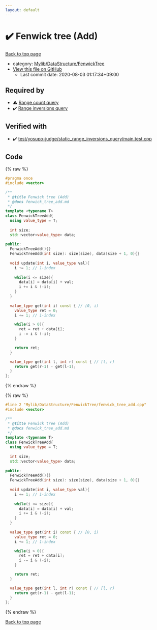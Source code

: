 ```yaml
---
layout: default
---
```


<!-- mathjax config similar to math.stackexchange -->
<script type="text/javascript" async
  src="https://cdnjs.cloudflare.com/ajax/libs/mathjax/2.7.5/MathJax.js?config=TeX-MML-AM_CHTML">
</script>
<script type="text/x-mathjax-config">
  MathJax.Hub.Config({
    TeX: { equationNumbers: { autoNumber: "AMS" }},
    tex2jax: {
      inlineMath: [ ['$','$'] ],
      processEscapes: true
    },
    "HTML-CSS": { matchFontHeight: false },
    displayAlign: "left",
    displayIndent: "2em"
  });
</script>

<script type="text/javascript" src="https://cdnjs.cloudflare.com/ajax/libs/jquery/3.4.1/jquery.min.js"></script>
<script src="https://cdn.jsdelivr.net/npm/jquery-balloon-js@1.1.2/jquery.balloon.min.js" integrity="sha256-ZEYs9VrgAeNuPvs15E39OsyOJaIkXEEt10fzxJ20+2I=" crossorigin="anonymous"></script>
<script type="text/javascript" src="../../../../assets/js/copy-button.js"></script>
<link rel="stylesheet" href="../../../../assets/css/copy-button.css" />


# :heavy_check_mark: Fenwick tree (Add)

<a href="../../../../index.html">Back to top page</a>

* category: <a href="../../../../index.html#2f58e2c328298747e7665b6f6b5791ad">Mylib/DataStructure/FenwickTree</a>
* <a href="{{ site.github.repository_url }}/blob/master/Mylib/DataStructure/FenwickTree/fenwick_tree_add.cpp">View this file on GitHub</a>
    - Last commit date: 2020-08-03 01:17:34+09:00




## Required by

* :warning: <a href="../../Algorithm/Query/range_count_query.cpp.html">Range count query</a>
* :heavy_check_mark: <a href="../../Algorithm/Query/range_inversions_query.cpp.html">Range inversions query</a>


## Verified with

* :heavy_check_mark: <a href="../../../../verify/test/yosupo-judge/static_range_inversions_query/main.test.cpp.html">test/yosupo-judge/static_range_inversions_query/main.test.cpp</a>


## Code

<a id="unbundled"></a>
{% raw %}
```cpp
#pragma once
#include <vector>

/**
 * @title Fenwick tree (Add)
 * @docs fenwick_tree_add.md
 */
template <typename T>
class FenwickTreeAdd{
  using value_type = T;
  
  int size;
  std::vector<value_type> data;
  
public:
  FenwickTreeAdd(){}
  FenwickTreeAdd(int size): size(size), data(size + 1, 0){}
  
  void update(int i, value_type val){
    i += 1; // 1-index
    
    while(i <= size){
      data[i] = data[i] + val;
      i += i & (-i);
    }
  }
  
  value_type get(int i) const { // [0, i)
    value_type ret = 0;
    i += 1; // 1-index

    while(i > 0){
      ret = ret + data[i];
      i -= i & (-i);
    }

    return ret;
  }

  value_type get(int l, int r) const { // [l, r)
    return get(r-1) - get(l-1);
  }
};

```
{% endraw %}

<a id="bundled"></a>
{% raw %}
```cpp
#line 2 "Mylib/DataStructure/FenwickTree/fenwick_tree_add.cpp"
#include <vector>

/**
 * @title Fenwick tree (Add)
 * @docs fenwick_tree_add.md
 */
template <typename T>
class FenwickTreeAdd{
  using value_type = T;
  
  int size;
  std::vector<value_type> data;
  
public:
  FenwickTreeAdd(){}
  FenwickTreeAdd(int size): size(size), data(size + 1, 0){}
  
  void update(int i, value_type val){
    i += 1; // 1-index
    
    while(i <= size){
      data[i] = data[i] + val;
      i += i & (-i);
    }
  }
  
  value_type get(int i) const { // [0, i)
    value_type ret = 0;
    i += 1; // 1-index

    while(i > 0){
      ret = ret + data[i];
      i -= i & (-i);
    }

    return ret;
  }

  value_type get(int l, int r) const { // [l, r)
    return get(r-1) - get(l-1);
  }
};

```
{% endraw %}

<a href="../../../../index.html">Back to top page</a>

